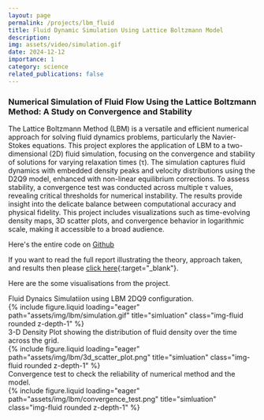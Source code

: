 ```yaml
---
layout: page
permalink: /projects/lbm_fluid
title: Fluid Dynamic Simulation Using Lattice Boltzmann Model
description: 
img: assets/video/simulation.gif
date: 2024-12-12
importance: 1
category: science
related_publications: false
---
```


### Numerical Simulation of Fluid Flow Using the Lattice Boltzmann Method: A Study on Convergence and Stability


The Lattice Boltzmann Method (LBM) is a versatile and efficient numerical approach for solving fluid dynamics problems, particularly the Navier-Stokes equations. This project explores the application of LBM to a two-dimensional (2D) fluid simulation, focusing on the convergence and stability of solutions for varying relaxation times (τ). The simulation captures fluid dynamics with embedded density peaks and velocity distributions using the D2Q9 model, enhanced with non-linear equilibrium corrections. To assess stability, a convergence test was conducted across multiple τ values, revealing critical thresholds for numerical instability. The results provide insight into the delicate balance between computational accuracy and physical fidelity. This project includes visualizations such as time-evolving density maps, 3D scatter plots, and convergence behavior in logarithmic scale, making it accessible to a broad audience.

Here's the entire code on [Github](https://github.com/Pratikbhanuse/Lattice_Boltzmann_Model)


If you want to read the full report illustrating the theory, approach taken, and results then please [click here](/assets/pdf/LBM_Report.pdf){:target="_blank"}.  


Here are the some visualisations from the project.

<div class="caption">
    Fluid Dynaics Simulatiion using LBM 2DQ9 configuration.
</div>

<div class="row">
    <div class="col-sm mt-3 mt-md-0">
        {% include figure.liquid loading="eager" path="assets/img/lbm/simulation.gif" title="simluation" class="img-fluid rounded z-depth-1" %}
    </div>
</div>


<div class="caption">
    3-D Density Plot showing the distribution of fluid density over the time across the grid.
</div>
<div class="row">
    <div class="col-sm mt-3 mt-md-0">
        {% include figure.liquid loading="eager" path="assets/img/lbm/3d_scatter_plot.png" title="simluation" class="img-fluid rounded z-depth-1" %}
    </div>
</div>

<div class="caption">
    Convergence test to check the reliability of numerical method and the model.
</div>
<div class="row">
    <div class="col-sm mt-3 mt-md-0">
        {% include figure.liquid loading="eager" path="assets/img/lbm/convergence_test.png" title="simluation" class="img-fluid rounded z-depth-1" %}
    </div>
</div>

